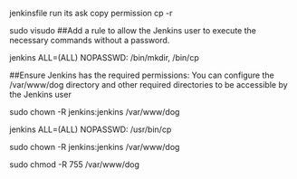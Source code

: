 jenkinsfile run its ask copy permission cp -r 

sudo visudo
##Add a rule to allow the Jenkins user to execute the necessary commands without a password.

jenkins ALL=(ALL) NOPASSWD: /bin/mkdir, /bin/cp


##Ensure Jenkins has the required permissions: You can configure the /var/www/dog directory and other required directories to be accessible by the Jenkins user

sudo chown -R jenkins:jenkins /var/www/dog



jenkins ALL=(ALL) NOPASSWD: /usr/bin/cp

sudo chown -R jenkins:jenkins /var/www/dog

sudo chmod -R 755 /var/www/dog



